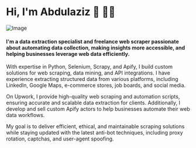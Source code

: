 # Hi, I'm Abdulaziz 👋 👨‍💻
![Image](https://github.com/user-attachments/assets/19848629-3174-45ea-bf70-fcc3c9796d37)
#### I'm a data extraction specialist and freelance web scraper passionate about automating data collection, making insights more accessible, and helping businesses leverage web data efficiently.

With expertise in Python, Selenium, Scrapy, and Apify, I build custom solutions for web scraping, data mining, and API integrations. I have experience extracting structured data from various platforms, including LinkedIn, Google Maps, e-commerce stores, job boards, and social media.

On Upwork, I provide high-quality web scraping and automation scripts, ensuring accurate and scalable data extraction for clients. Additionally, I develop and sell custom Apify actors to help businesses automate their web data workflows.

My goal is to deliver efficient, ethical, and maintainable scraping solutions while staying updated with the latest anti-bot techniques, including proxy rotation, captchas, and user-agent spoofing.

